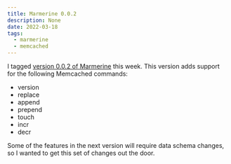 ```yaml
---
title: Marmerine 0.0.2
description: None
date: 2022-03-18
tags:
  - marmerine
  - memcached
---
```


I tagged [version 0.0.2 of Marmerine](https://github.com/josephscott/marmerine/releases/tag/0.0.2) this week.  This version adds support for the following Memcached commands:

- version
- replace
- append
- prepend
- touch
- incr
- decr

Some of the features in the next version will require data schema changes, so I wanted to get this set of changes out the door.
